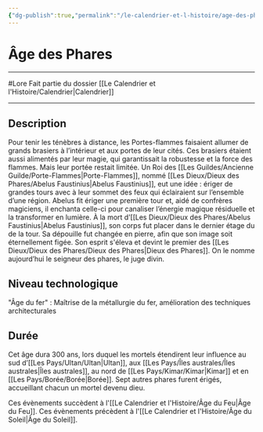 ```yaml
---
{"dg-publish":true,"permalink":"/le-calendrier-et-l-histoire/age-des-phares/"}
---
```


# Âge des Phares
---
#Lore 
Fait partie du dossier [[Le Calendrier et l'Histoire/Calendrier\|Calendrier]]

-------
## Description
Pour tenir les ténèbres à distance, les Portes-flammes faisaient allumer de grands brasiers à l’intérieur et aux portes de leur cités. Ces brasiers étaient aussi alimentés par leur magie, qui garantissait la robustesse et la force des flammes. Mais leur portée restait limitée.
Un Roi des [[Les Guildes/Ancienne Guilde/Porte-Flammes\|Porte-Flammes]], nommé [[Les Dieux/Dieux des Phares/Abelus Faustinius\|Abelus Faustinius]], eut une idée : ériger de grandes tours avec à leur sommet des feux qui éclairaient sur l’ensemble d’une région. Abelus fit ériger une première tour et, aidé de confrères magiciens, il enchanta celle-ci pour canaliser l’énergie magique résiduelle et la transformer en lumière.
À la mort d’[[Les Dieux/Dieux des Phares/Abelus Faustinius\|Abelus Faustinius]], son corps fut placer dans le dernier étage du de la tour. Sa dépouille fut changée en pierre, afin que son image soit éternellement figée. Son esprit s'éleva et devint le premier des [[Les Dieux/Dieux des Phares/Dieux des Phares\|Dieux des Phares]]. On le nomme aujourd’hui le seigneur des phares, le juge divin.
## Niveau technologique
"Âge du fer" : Maîtrise de la métallurgie du fer, amélioration des techniques architecturales
## Durée
Cet âge dura 300 ans, lors duquel les mortels étendirent leur influence au sud d’[[Les Pays/Ultan/Ultan\|Ultan]], aux [[Les Pays/Îles australes/Îles australes\|Îles australes]], au nord de [[Les Pays/Kimar/Kimar\|Kimar]] et en [[Les Pays/Borée/Borée\|Borée]]. Sept autres phares furent érigés, accueillant chacun un mortel devenu dieu.

Ces évènements succèdent à l'[[Le Calendrier et l'Histoire/Âge du Feu\|Âge du Feu]].
Ces évènements précèdent à l'[[Le Calendrier et l'Histoire/Âge du Soleil\|Âge du Soleil]].